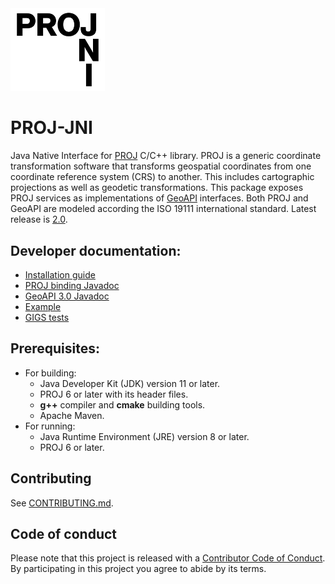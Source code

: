<img src="PROJ-JNI.min.svg" alt="PROJ-JNI" width="30%">

# PROJ-JNI
Java Native Interface for [PROJ](https://proj.org/) C/C++ library.
PROJ is a generic coordinate transformation software that transforms
geospatial coordinates from one coordinate reference system (CRS) to another.
This includes cartographic projections as well as geodetic transformations.
This package exposes PROJ services as implementations of [GeoAPI](https://www.geoapi.org/) interfaces.
Both PROJ and GeoAPI are modeled according the ISO 19111 international standard.
Latest release is [2.0](https://github.com/OSGeo/PROJ-JNI/releases/2.0).

## Developer documentation:

  * [Installation guide](https://github.com/OSGeo/PROJ-JNI/wiki/Install)
  * [PROJ binding Javadoc](https://osgeo.github.io/PROJ-JNI/index.html)
  * [GeoAPI 3.0 Javadoc](https://www.geoapi.org/3.0/javadoc/index.html)
  * [Example](./example)
  * [GIGS tests](https://github.com/OSGeo/PROJ-JNI/wiki/GIGS-tests)

## Prerequisites:

  * For building:
    - Java Developer Kit (JDK) version 11 or later.
    - PROJ 6 or later with its header files.
    - **g++** compiler and **cmake** building tools.
    - Apache Maven.
  * For running:
    - Java Runtime Environment (JRE) version 8 or later.
    - PROJ 6 or later.

## Contributing

See
[CONTRIBUTING.md](https://github.com/OSGeo/PROJ-JNI/blob/main/CONTRIBUTING.md).

## Code of conduct

Please note that this project is released with a [Contributor Code of
Conduct](https://github.com/OSGeo/PROJ-JNI/blob/main/CODE_OF_CONDUCT.md).
By participating in this project you agree to abide by its terms.

